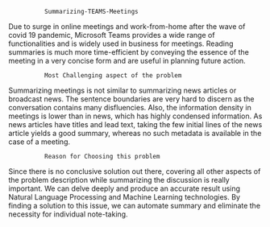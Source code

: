               Summarizing-TEAMS-Meetings

Due to surge in online meetings and work-from-home after the wave of covid 19 pandemic, Microsoft Teams provides a wide range of functionalities and is widely used in business for meetings. Reading summaries is much more time-efficient by conveying the essence of the meeting in a very concise form and are useful in planning future action.


              Most Challenging aspect of the problem
Summarizing meetings is not similar to summarizing news articles or broadcast news. The sentence boundaries are very hard to discern as the conversation contains many disfluencies. Also, the information density in meetings is lower than in news, which has highly condensed information. As news articles have titles and lead text, taking the few initial lines of the news article yields a good summary, whereas no such metadata is available in the case of a meeting.

              Reason for Choosing this problem
Since there is no conclusive solution out there, covering all other aspects of the problem description while summarizing the discussion is really important. We can delve deeply and produce an accurate result using Natural Language Processing and Machine Learning technologies. By finding a solution to this issue, we can automate summary and eliminate the necessity for individual note-taking.

            





